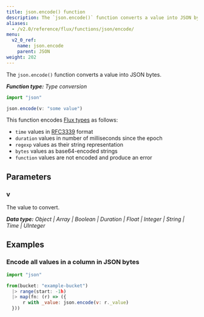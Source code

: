 ```yaml
---
title: json.encode() function
description: The `json.encode()` function converts a value into JSON bytes.
aliases:
  - /v2.0/reference/flux/functions/json/encode/
menu:
  v2_0_ref:
    name: json.encode
    parent: JSON
weight: 202
---
```


The `json.encode()` function converts a value into JSON bytes.

_**Function type:** Type conversion_

```js
import "json"

json.encode(v: "some value")
```

This function encodes [Flux types](/v2.0/reference/flux/language/types/) as follows:

- `time` values in [RFC3339](/v2.0/reference/glossary/#rfc3339-timestamp) format
- `duration` values in number of milliseconds since the epoch
- `regexp` values as their string representation
- `bytes` values as base64-encoded strings
- `function` values are not encoded and produce an error

## Parameters

### v
The value to convert.

_**Data type:** Object | Array | Boolean | Duration | Float | Integer | String | Time | UInteger_

## Examples

### Encode all values in a column in JSON bytes
```js
import "json"

from(bucket: "example-bucket")
  |> range(start: -1h)
  |> map(fn: (r) => ({
      r with _value: json.encode(v: r._value)
  }))
```
